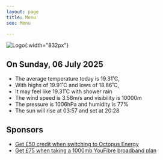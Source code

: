 ```yaml
---
layout: page
title: Menu
seo: Menu

---
```


![Logo](/images/logo.jpg){:width="832px"}

<!-- weather_marker starts -->
## On Sunday, 06 July 2025

- The average temperature today is 19.31˚C,
- With highs of 19.91˚C and lows of 18.86˚C,
- It may feel like 19.31˚C with shower rain
- The wind speed is 3.58m/s and visibility is 10000m
- The pressure is 1006hPa and humidity is 77%
- The sun will rise at 03:57 and set at 20:28

<!-- weather_marker ends -->

## Sponsors

- [Get £50 credit when switching to Octopus Energy](https://bit.ly/3oD1nnS)
- [Get £75 when taking a 1000mb YouFibre broadband plan](https://aklam.io/91zWhU?)
